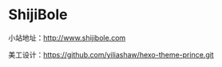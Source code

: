 # ShijiBole

小站地址：http://www.shijibole.com

美工设计：https://github.com/yiliashaw/hexo-theme-prince.git
